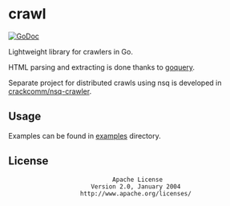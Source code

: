 # crawl

[![GoDoc](https://godoc.org/github.com/crackcomm/crawl?status.svg)](https://godoc.org/github.com/crackcomm/crawl)

Lightweight library for crawlers in Go.

HTML parsing and extracting is done thanks to [goquery](https://godoc.org/github.com/PuerkitoBio/goquery/).

Separate project for distributed crawls using nsq is developed in [crackcomm/nsq-crawler](https://github.com/crackcomm/nsq-crawler/).

## Usage

Examples can be found in [examples](https://github.com/crackcomm/crawl/tree/master/examples)
directory.

## License


                                 Apache License
                           Version 2.0, January 2004
                        http://www.apache.org/licenses/
